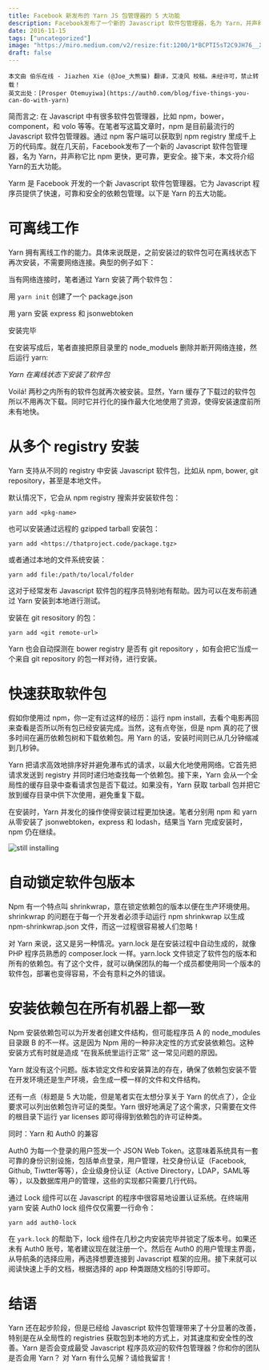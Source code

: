 ```yaml
---
title: Facebook 新发布的 Yarn JS 包管理器的 5 大功能
description: Facebook发布了一个新的 Javascript 软件包管理器，名为 Yarn，并声称它比 npm 更快，更可靠，更安全。接下来，本文将介绍Yarn的五大功能。
date: 2016-11-15
tags: ["uncategorized"]
image: "https://miro.medium.com/v2/resize:fit:1200/1*BCPTI5sT2C9JH76__X2WUg.png"
draft: false
---
```


```
本文由 伯乐在线 - Jiazhen Xie (@Joe_大熊猫) 翻译，艾凌风 校稿。未经许可，禁止转载！
英文出处：[Prosper Otemuyiwa](https://auth0.com/blog/five-things-you-can-do-with-yarn)
```
简而言之: 在 Javascript 中有很多软件包管理器，比如 npm，bower，component，和 volo 等等。在笔者写这篇文章时，npm 是目前最流行的 Javascript 软件包管理器。通过 npm 客户端可以获取到 npm registry 里成千上万的代码库。就在几天前，Facebook发布了一个新的 Javascript 软件包管理器，名为 Yarn，并声称它比 npm 更快，更可靠，更安全。接下来，本文将介绍Yarn的五大功能。

Yarm 是 Facebook 开发的一个新 Javascript 软件包管理器。它为 Javascript 程序员提供了快速，可靠和安全的依赖包管理。以下是 Yarn 的五大功能。

# 可离线工作

Yarn 拥有离线工作的能力。具体来说既是，之前安装过的软件包可在离线状态下再次安装，不需要网络连接。典型的例子如下：

当有网络连接时，笔者通过 Yarn 安装了两个软件包：

用 `yarn init` 创建了一个 package.json

用 yarn 安装 express 和 jsonwebtoken


安装完毕

在安装写成后，笔者直接把原目录里的 node_moduels 删除并断开网络连接，然后运行 yarn:


_Yarn 在离线状态下安装了软件包_

Voilá! 两秒之内所有的软件包就再次被安装。显然，Yarn 缓存了下载过的软件包所以不用再次下载。同时它并行化的操作最大化地使用了资源，使得安装速度前所未有地快。

# 从多个 registry 安装

Yarn 支持从不同的 registry 中安装 Javascript 软件包，比如从 npm, bower, git repository，甚至是本地文件。

默认情况下，它会从 npm registry 搜索并安装软件包：

```
yarn add <pkg-name>
```

也可以安装通过远程的 gzipped tarball 安装包：

```
yarn add <https://thatproject.code/package.tgz>
```

或者通过本地的文件系统安装：

```
yarn add file:/path/to/local/folder
```

这对于经常发布 Javascript 软件包的程序员特别地有帮助。因为可以在发布前通过 Yarn 安装到本地进行测试。

安装在 git resository 的包：

```
yarn add <git remote-url>
```

Yarn 也会自动探测在 bower registry 是否有 git repository ，如有会把它当成一个来自 git repository 的包一样对待，进行安装。


# 快速获取软件包

假如你使用过 npm，你一定有过这样的经历：运行 npm install，去看个电影再回来查看是否所以所有包已经安装完成。当然，这有点夸张，但是 npm 真的花了很多时间在遍历依赖包树和下载依赖包。用 Yarn 的话，安装时间则已从几分钟缩减到几秒钟。

Yarn 把请求高效地排序好并避免瀑布式的请求，以最大化地使用网络。它首先把请求发送到 registry 并同时递归地查找每一个依赖包。接下来，Yarn 会从一个全局性的缓存目录中查看请求包是否下载过。如果没有，Yarn 获取 tarball 包并把它放到缓存目录中供下次使用，避免重复下载。

在安装时，Yarn 并发化的操作使得安装过程更加快速。笔者分别用 npm 和 yarn 从零安装了 jsonwebtoken，express 和 lodash，结果当 Yarn 完成安装时，npm 仍在继续。

![still installing](https://cdn.auth0.com/blog/blog/yarn-npm-compare.png)

# 自动锁定软件包版本

Npm 有一个特点叫 shrinkwrap，意在锁定依赖包的版本以便在生产环境使用。shrinkwrap 的问题在于每一个开发者必须手动运行 npm shrinkwrap 以生成 npm-shrinkwrap.json 文件，而这一过程很容易被人们忽略！

对 Yarn 来说，这又是另一种情况。yarn.lock 是在安装过程中自动生成的，就像 PHP 程序员熟悉的 composer.lock 一样。yarn.lock 文件锁定了软件包的版本和所有的依赖包。有了这个文件，就可以确保团队的每一个成员都使用同一个版本的软件包，部署也变得容易，不会有意料之外的错误。

# 安装依赖包在所有机器上都一致

Npm 安装依赖包可以为开发者创建文件结构，但可能程序员 A 的 node_modules 目录跟 B 的不一样。这是因为 Npm 用的一种非决定性的方式安装依赖包。这种安装方式有时就是造成 “在我系统里运行正常” 这一常见问题的原因。

Yarn 就没有这个问题。版本锁定文件和安装算法的存在，确保了依赖包安装不管在开发环境还是生产环境，会生成一模一样的文件和文件结构。

还有一点（标题是 5 大功能，但是笔者实在太想分享关于 Yarn 的优点了），企业要求可以列出依赖包许可证的类型。Yarn 很好地满足了这个需求，只需要在文件的根目录下运行 yar licenses 即可得得到依赖包的许可证种类。

同时：Yarn 和 Auth0 的兼容

Auth0 为每一个登录的用户签发一个 JSON Web Token。这意味着系统具有一套可靠的身份识别设施，包括单点登录，用户管理，社交身份认证（Facebook, Github, Tiwtter等等），企业级身份认证（Active Directory，LDAP，SAML等等），以及数据库用户的管理，这些的实现都只需要几行代码。

通过 Lock 组件可以在 Javascript 的程序中很容易地设置认证系统。在终端用 yarn 安装 Auth0 lock 组件仅仅需要一行命令：

```
yarn add auth0-lock
```

在 `yark.lock` 的帮助下，lock 组件在几秒之内安装完毕并锁定了版本号。如果还未有 Auth0 账号，笔者建议现在就注册一个。然后在 Auth0 的用户管理主界面，从导航条的选择应用，再选择想要连接到 Javascript 框架的应用。接下来就可以阅读快速上手的文档，根据选择的 app 种类跟随文档的引导即可。

# 结语

Yarn 还在起步阶段，但是已经给 Javascript 软件包管理带来了十分显著的改善，特别是在从全局性的 registries 获取包到本地的方式上，对其速度和安全性的改善。Yarn 是否会变成最受 Javascript 程序员欢迎的软件包管理器？你和你的团队是否会用 Yarn？ 对 Yarn 有什么见解？请给我留言！